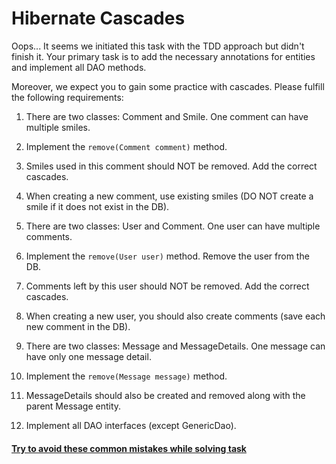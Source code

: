 # Hibernate Cascades

Oops... It seems we initiated this task with the TDD approach but didn't finish it. 
Your primary task is to add the necessary annotations for entities and implement all DAO methods.

Moreover, we expect you to gain some practice with cascades. Please fulfill the following requirements:

1. There are two classes: Comment and Smile. One comment can have multiple smiles.
2. Implement the `remove(Comment comment)` method. 
3. Smiles used in this comment should NOT be removed. Add the correct cascades. 
4. When creating a new comment, use existing smiles (DO NOT create a smile if it does not exist in the DB).
5. There are two classes: User and Comment. One user can have multiple comments.
6. Implement the `remove(User user)` method. Remove the user from the DB.
7. Comments left by this user should NOT be removed. Add the correct cascades.
8. When creating a new user, you should also create comments (save each new comment in the DB).

9. There are two classes: Message and MessageDetails. One message can have only one message detail. 
10. Implement the `remove(Message message)` method.
11. MessageDetails should also be created and removed along with the parent Message entity.

12. Implement all DAO interfaces (except GenericDao).

#### [Try to avoid these common mistakes while solving task](./checklist.md)
